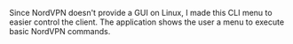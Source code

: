 Since NordVPN doesn't provide a GUI on Linux, I made this CLI menu to easier control the client. The application shows the user a menu to execute basic NordVPN commands.

